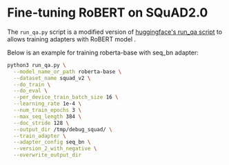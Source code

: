 # Fine-tuning RoBERT on SQuAD2.0

The `run_qa.py` script is a modified version of [huggingface's run_qa script](https://github.com/huggingface/transformers/blob/main/examples/pytorch/question-answering/run_qa.py) to allows training adapters with RoBERT model .

Below is an example for training roberta-base with seq_bn adapter:

```bash
python3 run_qa.py \
  --model_name_or_path roberta-base \
  --dataset_name squad_v2 \
  --do_train \
  --do_eval \
  --per_device_train_batch_size 16 \
  --learning_rate 1e-4 \
  --num_train_epochs 3 \
  --max_seq_length 384 \
  --doc_stride 128 \
  --output_dir /tmp/debug_squad/ \
  --train_adapter \
  --adapter_config seq_bn \
  --version_2_with_negative \
  --overwrite_output_dir
```
